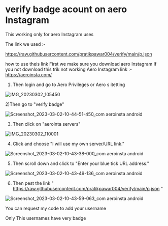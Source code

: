 # verify badge acount on aero Instagram

This working only for aero Instagram uses

The link we used :- 

https://raw.githubusercontent.com/pratikpawar004/verify/main/p.json

how to use theis link
First we make sure you download aero Instagram
If you not download this trik not working 
Aero Instagram link :-  https://aeroinsta.com/


1) Then login and go to Aero Privileges or Aero s itetting 

![IMG_20230302_105450](https://user-images.githubusercontent.com/115889762/222339054-82e1fbd0-2afe-436c-ae2f-060f5b37b016.jpg)

2)Then go to "verify badge"

![Screenshot_2023-03-02-10-44-51-450_com aeroinsta android](https://user-images.githubusercontent.com/115889762/222339208-b8913e55-3fe7-4f4d-ab06-38bcf0a816ea.jpg)

3) Then click on "aerointa servers"

![IMG_20230302_110001](https://user-images.githubusercontent.com/115889762/222339528-b2379d4b-f9a6-4df9-91fa-db73570cdaee.jpg)

4) Click and choose "I will use my own server/URL link."

![Screenshot_2023-03-02-10-43-38-000_com aeroinsta android](https://user-images.githubusercontent.com/115889762/222339886-9c41e377-81af-4b99-ba99-bfdc469a74d5.jpg)

5) Then scroll down and click to "Enter your blue tick URL address."

![Screenshot_2023-03-02-10-43-49-136_com aeroinsta android](https://user-images.githubusercontent.com/115889762/222340746-1f9fe382-e1af-4c66-bcc2-850f0e7c5d7c.jpg)

6) Then pest the link " https://raw.githubusercontent.com/pratikpawar004/verify/main/p.json "

![Screenshot_2023-03-02-10-43-59-063_com aeroinsta android](https://user-images.githubusercontent.com/115889762/222341098-6d8257fe-6711-423c-aa14-31abead50ced.jpg)


You can request my code to add your username

Only This usernames have very badge
